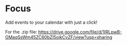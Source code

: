 # Focus
Add events to your calendar with just a click!

For the .zip file:
https://drive.google.com/file/d/1IRLpwB-GMaqSsWm45ZC60bZl5oikCvZF/view?usp=sharing
